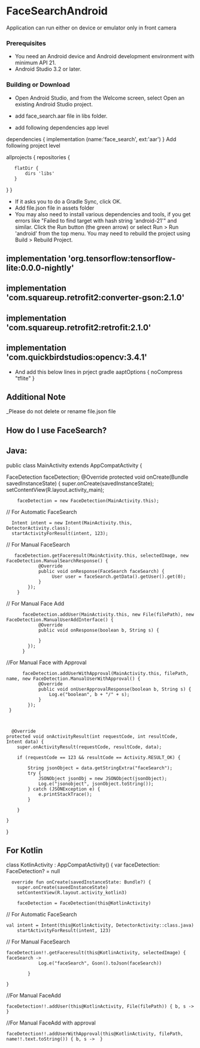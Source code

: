# FaceSearchAndroid

Application can run either on device or emulator only in front camera

### Prerequisites

* You need an Android device and Android development environment with minimum API 21.
* Android Studio 3.2 or later.

### Building or Download
* Open Android Studio, and from the Welcome screen, select Open an existing Android Studio project.

* add  face_search.aar file in libs folder.
* add following dependencies app level


dependencies { implementation (name:'face_search', ext:'aar') }
Add following project level

allprojects {
   repositories {
            
       flatDir {
           dirs 'libs'
       }

   }
}
* If it asks you to do a Gradle Sync, click OK.
* Add file.json file in assets folder
*  You may also need to install various dependencies and tools, if you get errors like "Failed to find target with hash string 'android-21'" and similar.
 Click the Run button (the green arrow) or select Run > Run 'android' from the top menu. You may need to rebuild the project using Build > Rebuild Project.

##  implementation 'org.tensorflow:tensorflow-lite:0.0.0-nightly'
##  implementation 'com.squareup.retrofit2:converter-gson:2.1.0'
##  implementation 'com.squareup.retrofit2:retrofit:2.1.0'
##  implementation 'com.quickbirdstudios:opencv:3.4.1'

* And add this below lines in prject gradle
  aaptOptions {
       noCompress "tflite"
   }

## Additional Note
_Please do not delete or rename  file.json file

## How do I use FaceSearch?

## Java:

public class MainActivity extends AppCompatActivity {

FaceDetection faceDetection;
 @Override
    protected void onCreate(Bundle savedInstanceState) {
        super.onCreate(savedInstanceState);
        setContentView(R.layout.activity_main);
        
        faceDetection = new FaceDetection(MainActivity.this);
        
 // For Automatic FaceSearch 

      Intent intent = new Intent(MainActivity.this, DetectorActivity.class);
      startActivityForResult(intent, 123);
 // For Manual FaceSearch
 
       faceDetection.getFaceresult(MainActivity.this, selectedImage, new FaceDetection.ManualSearchResponse() {
                @Override
                public void onResponse(FaceSearch faceSearch) {
                     User user = faceSearch.getData().getUser().get(0);
                }
            });
        }   
            
 // For Manual Face Add
          
          faceDetection.addUser(MainActivity.this, new File(filePath), new FaceDetection.ManualUserAddInterface() {
                @Override
                public void onResponse(boolean b, String s) {
                   
                }
            });
          }  
            
  //For Manual Face with Approval
          
          faceDetection.addUserWithApproval(MainActivity.this, filePath, name, new FaceDetection.ManualUserWithApproval() {                                              
                @Override
                public void onUserApprovalResponse(boolean b, String s) {
                    Log.e("boolean", b + "/" + s);
                }
            }); 
     }
    
    
    
      @Override
    protected void onActivityResult(int requestCode, int resultCode, Intent data) {
        super.onActivityResult(requestCode, resultCode, data);
        
        if (requestCode == 123 && resultCode == Activity.RESULT_OK) {

            String jsonObject = data.getStringExtra("faceSearch");
            try {
                JSONObject jsonObj = new JSONObject(jsonObject);
                Log.e("jsonobject", jsonObject.toString());
            } catch (JSONException e) {
                e.printStackTrace();
            }

        }
        
    }    
    
}

## For Kotlin 

class KotlinActivity : AppCompatActivity() {
     var faceDetection: FaceDetection? = null
     
      override fun onCreate(savedInstanceState: Bundle?) {
        super.onCreate(savedInstanceState)
        setContentView(R.layout.activity_kotlin3)

        faceDetection = FaceDetection(this@KotlinActivity)
  // For Automatic FaceSearch
    
    val intent = Intent(this@KotlinActivity, DetectorActivity::class.java)
        startActivityForResult(intent, 123)

// For Manual FaceSearch
    
    faceDetection!!.getFaceresult(this@KotlinActivity, selectedImage) { faceSearch ->
                Log.e("faceSearch", Gson().toJson(faceSearch))
               
            } 

    }
//For Manual FaceAdd

    faceDetection!!.addUser(this@KotlinActivity, File(filePath)) { b, s -> }
 
//For Manual FaceAdd with approval
 
    faceDetection!!.addUserWithApproval(this@KotlinActivity, filePath, name!!.text.toString()) { b, s ->  }


 
 


